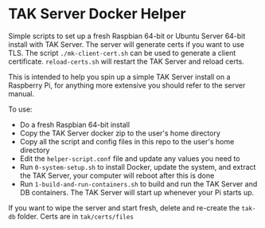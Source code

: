 # TAK Server Docker Helper

Simple scripts to set up a fresh Raspbian 64-bit or Ubuntu Server 64-bit install with TAK Server. The server will generate certs if you want to use TLS. The script `./mk-client-cert.sh` can be used to generate a client certificate. `reload-certs.sh` will restart the TAK Server and reload certs.

This is intended to help you spin up a simple TAK Server install on a Raspberry Pi, for anything more extensive you should refer to the server manual.

To use:

- Do a fresh Raspbian 64-bit install
- Copy the TAK Server docker zip to the user's home directory
- Copy all the script and config files in this repo to the user's home directory
- Edit the `helper-script.conf` file and update any values you need to
- Run `0-system-setup.sh` to install Docker, update the system, and extract the TAK Server, your computer will reboot after this is done
- Run `1-build-and-run-containers.sh` to build and run the TAK Server and DB containers. The TAK Server will start up whenever your Pi starts up.

If you want to wipe the server and start fresh, delete and re-create the `tak-db` folder.
Certs are in `tak/certs/files`
